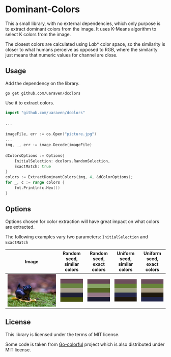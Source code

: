 # Dominant-Colors

This a small library, with no external dependencies, which only purpose is to extract dominant colors from the image.
It uses K-Means algorithm to select K colors from the image.

The closest colors are calculated using L*a*b* color space, so the similarity is closer to what humans perceive as opposed
to RGB, where the similarity just means that numeric values for channel are close.

## Usage

Add the dependency on the library.

```shell
go get github.com/uaraven/dcolors
```

Use it to extract colors.

```go
import "github.com/uaraven/dcolors"

...

imageFile, err := os.Open("picture.jpg")
...
img, _, err := image.Decode(imageFile)

dColorsOptions := Options{
    InitialSelection: dcolors.RandomSelection,
    ExactMatch: true
}
colors := ExtractDominantColors(img, 4, &dColorOptions);
for _, c := range colors {
    fmt.Println(c.Hex())
}

```

## Options

Options chosen for color extraction will have great impact on what colors are extracted.

The following examples vary two parameters: `InitialSelection` and `ExactMatch`


|      Image       | Random seed, similar colors  | Random seed, exact colors | Uniform seed, similar colors  | Uniform seed, exact colors |
|:----------------:|:----------------------------:|:-------------------------:|:-----------------------------:|:--------------------------:|
| ![](doc/cat.jpg) | ![](doc/nonexact-random.png) | ![](doc/exact-random.png) | ![](doc/nonexact-uniform.png) | ![](doc/exact-uniform.png) |


## License

This library is licensed under the terms of MIT license.

Some code is taken from [Go-colorful](https://github.com/lucasb-eyer/go-colorful) project which is also distributed
under MIT license.